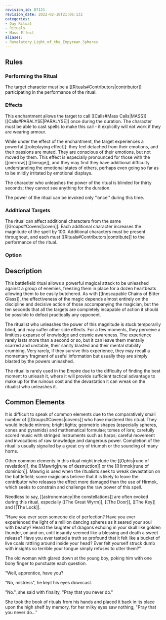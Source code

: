 ```yaml
---
revision_id: 87121
revision_date: 2022-02-18T21:06:13Z
categories:
- Day Ritual
- Rituals
- Mass Effect
aliases:
- Revelatory_Light_of_the_Empyrean_Spheres
---
```


## Rules

### Performing the Ritual
  The target character must be a [[Rituals#Contributors|contributor]] participating in the performance of the ritual.


### Effects
This enchantment allows the target to call [[Calls#Mass Calls|MASS]] [[Calls#PARALYSE|PARALYSE]] once during the duration. The character must be able to cast spells to make this call - it explicitly will not work if they are wearing armour. 

While under the effect of the enchantment, the target experiences a powerful [[roleplaying effect]]: they feel detached from their emotions, and their passions are muted. They are conscious of their emotions, but not moved by them. This effect is especially pronounced for those with the [[merrow]] [[lineage]], and they may find they have additional difficulty understanding the emotional states of others, perhaps even going so far as to be mildly irritated by emotional displays.

The character who unleashes the power of the ritual is blinded for thirty seconds; they cannot see anything for the duration.

 The power of the ritual can be invoked only ''once'' during this time.

### Additional Targets
The ritual can affect additional characters from the same [[Groups#Covens|coven]]. Each additional character increases the magnitude of the spell by 100. Additional characters must be present throughout, and each must [[Rituals#Contributors|contribute]] to the performance of the ritual.

### Option



## Description
This battlefield ritual allows a powerful magical attack to be unleashed against a group of enemies, freezing them in place for a dozen heartbeats allowing them to be easily butchered. As with [[Inescapable Chains of Bitter Glass]], the effectiveness of the magic depends almost entirely on the discipline and decisive action of those accompanying the magician, but the ten seconds that all the targets are completely incapable of action it should be possible to defeat practically any opponent.

The ritualist who unleashes the power of this magnitude is stuck temporarily blind, and may suffer other side effects. For a few moments, they perceive a limitless expanse of knowledge and cosmic awareness. The experience rarely lasts more than a second or so, but it can leave them mentally scarred and unstable, their sanity blasted and their mental stability crumbing. Very rarely, if they survive this experience, they may recall a momentary fragment of useful information but usually they are simply blasted by the powers unleashed.

The ritual is rarely used in the Empire due to the difficulty of finding the best moment to unleash it, where it will provide sufficient tactical advantage to make up for the ruinous cost and the devastation it can wreak on the ritualist who unleashes it.

## Common Elements
It is difficult to speak of common elements due to the comparatively small number of [[Groups#Covens|covens]] who have mastered this ritual. They would include mirrors; bright lights; geometric shapes (especially spheres, cones and pyramids) and mathematical formulae; tomes of lore; carefully scored music with stringed instruments such as harps; careful movement and invocations of raw knowledge and dangerous power. Completion of the ritual is usually signalled by a great cry of triumph or the sounding of many horns.

Other common elements in this ritual might include the [[Ophis|rune of revelation]], the [[Mawrig|rune of destruction]] or the [[Hirmok|rune of dominion]]. Mawrig is used when the ritualists seek to wreak devastation on the battlefield; some magicians believe that it is likely to leave the contributor who releases the effect more damaged than the use of Hirmok, which seeks to constrain and challenge the raw power of this spell.

Needless to say, [[astronomancy|the constellations]] are often evoked during this ritual, especially [[The Great Wyrm]], [[The Door]], [[The Key]] and [[The Lock]].

"Have you ever seen someone die of perfection?  Have you ever experienced the light of a million dancing spheres as it seared your soul with beauty?  Heard the laughter of dragons echoing in your skull like golden thunder, on and on, until insanity seemed like a blessing and death a sweet release?  Have you ever tasted a truth so profound that it felt like a bucket of live coals rattling around inside your head?  Ever felt yourself struck dumb with insights so terrible your tongue simply refuses to utter them?"

The old woman with glared down at the young boy, poking him with one bony finger to punctuate each question.

"Well, apprentice, have you?

"No, mistress", he kept his eyes downcast.

"No.", she said with finality, "Pray that you never do."  

She took the book of rituals from his hands and placed it back in its place upon the high shelf by memory, for her milky eyes saw nothing, "Pray that you never do..."



